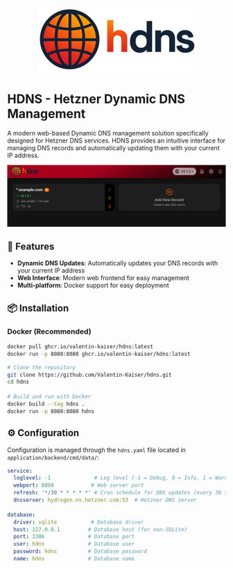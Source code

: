 <p align="center">
  <img src="application/frontend/src/assets/hdns.png" width="365">
</p>

# HDNS - Hetzner Dynamic DNS Management

A modern web-based Dynamic DNS management solution specifically designed for Hetzner DNS services. HDNS provides an intuitive interface for managing DNS records and automatically updating them with your current IP address.


![Manage DNS Records](./application/frontend/src/assets/dashboard.png)

## 🚀 Features

- **Dynamic DNS Updates**: Automatically updates your DNS records with your current IP address
- **Web Interface**: Modern web frontend for easy management
- **Multi-platform**: Docker support for easy deployment

## 📦 Installation

### Docker (Recommended)

```bash
docker pull ghcr.io/valentin-kaiser/hdns:latest
docker run -p 8080:8080 ghcr.io/valentin-kaiser/hdns:latest
```


```bash
# Clone the repository
git clone https://github.com/Valentin-Kaiser/hdns.git
cd hdns

# Build and run with Docker
docker build --tag hdns .
docker run -p 8080:8080 hdns
```

## ⚙️ Configuration

Configuration is managed through the `hdns.yaml` file located in `application/backend/cmd/data/`:

```yaml
service:
  loglevel: -1              # Log level (-1 = Debug, 0 = Info, 1 = Warn, 2 = Error)
  webport: 8080            # Web server port
  refresh: '*/30 * * * * *' # Cron schedule for DNS updates (every 30 seconds)
  dnsserver: hydrogen.ns.hetzner.com:53  # Hetzner DNS server

database:
  driver: sqlite           # Database driver
  host: 127.0.0.1         # Database host (for non-SQLite)
  port: 3306              # Database port
  user: hdns              # Database user
  password: hdns          # Database password
  name: hdns              # Database name
```